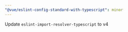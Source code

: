 ```yaml
---
"@vue/eslint-config-standard-with-typescript": minor
---
```


Update `eslint-import-resolver-typescript` to v4

